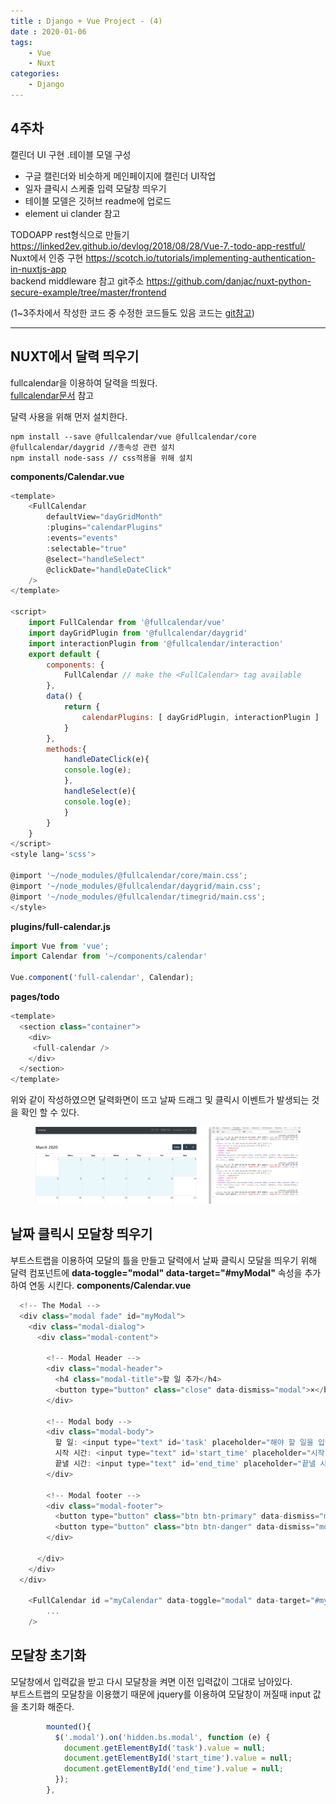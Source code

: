 ```yaml
---
title : Django + Vue Project - (4)
date : 2020-01-06
tags:
    - Vue
    - Nuxt
categories:
    - Django
---
```


## 4주차  
캘린더 UI 구현 .테이블 모델 구성

- 구글 캘린더와 비슷하게 메인페이지에 캘린더 UI작업  
- 일자 클릭시 스케줄 입력 모달창 띄우기  
- 테이블 모델은 깃허브 readme에 업로드  
- element ui clander 참고  

TODOAPP rest형식으로 만들기 <https://linked2ev.github.io/devlog/2018/08/28/Vue-7.-todo-app-restful/>  
Nuxt에서 인증 구현 <https://scotch.io/tutorials/implementing-authentication-in-nuxtjs-app>  
backend middleware 참고 git주소 <https://github.com/danjac/nuxt-python-secure-example/tree/master/frontend>

(1~3주차에서 작성한 코드 중 수정한 코드들도 있음 코드는 [git참고])
***
## NUXT에서 달력 띄우기  
fullcalendar을 이용하여 달력을 띄웠다.  
[fullcalendar문서] 참고


달력 사용을 위해 먼저 설치한다.  
```shell
npm install --save @fullcalendar/vue @fullcalendar/core @fullcalendar/daygrid //종속성 관련 설치
npm install node-sass // css적용을 위해 설치
```

**components/Calendar.vue**  

```javascript
<template>
    <FullCalendar 
        defaultView="dayGridMonth"
        :plugins="calendarPlugins"
        :events="events"
        :selectable="true"
        @select="handleSelect"
        @clickDate="handleDateClick"
    />
</template>

<script>
    import FullCalendar from '@fullcalendar/vue'
    import dayGridPlugin from '@fullcalendar/daygrid'
    import interactionPlugin from '@fullcalendar/interaction'
    export default {
        components: {
            FullCalendar // make the <FullCalendar> tag available
        },
        data() {
            return {
                calendarPlugins: [ dayGridPlugin, interactionPlugin ]
            }
        },
        methods:{
            handleDateClick(e){
            console.log(e);
            },
            handleSelect(e){
            console.log(e);
            }
        }
    }
</script>
<style lang='scss'>

@import '~/node_modules/@fullcalendar/core/main.css';
@import '~/node_modules/@fullcalendar/daygrid/main.css';
@import '~/node_modules/@fullcalendar/timegrid/main.css';
</style>
```

**plugins/full-calendar.js**  

```javascript
import Vue from 'vue';
import Calendar from '~/components/calendar'

Vue.component('full-calendar', Calendar);
```  


**pages/todo**  

```javascript
<template>
  <section class="container">
    <div>
     <full-calendar />
    </div>
  </section>
</template>
```
위와 같이 작성하였으면 달력화면이 뜨고 날짜 드래그 및 클릭시 이벤트가 발생되는 것을 확인 할 수 있다.  
 <center>
 <figure>
 <img src="/assets/images/django/msa(4)/full-calendar.png" alt="views">
 </figure>
 </center>  

## 날짜 클릭시 모달창 띄우기  

부트스트랩을 이용하여 모달의 틀을 만들고 달력에서 날짜 클릭시 모달을 띄우기 위해  
달력 컴포넌트에 **data-toggle="modal" data-target="#myModal"** 속성을 추가하여 연동 시킨다.
**components/Calendar.vue**  
```javascript
  <!-- The Modal -->
  <div class="modal fade" id="myModal">
    <div class="modal-dialog">
      <div class="modal-content">
      
        <!-- Modal Header -->
        <div class="modal-header">
          <h4 class="modal-title">할 일 추가</h4>
          <button type="button" class="close" data-dismiss="modal">×</button>
        </div>
        
        <!-- Modal body -->
        <div class="modal-body">
          할 일: <input type="text" id='task' placeholder="해야 할 일을 입력하세요."/> <br>
          시작 시간: <input type="text" id='start_time' placeholder="시작 시간"/> <br>
          끝낼 시간: <input type="text" id='end_time' placeholder="끝낼 시간"/>
        </div>
        
        <!-- Modal footer -->
        <div class="modal-footer">
          <button type="button" class="btn btn-primary" data-dismiss="modal">추가</button>
          <button type="button" class="btn btn-danger" data-dismiss="modal">닫기</button>
        </div>
        
      </div>
    </div>
  </div>
  
    <FullCalendar id ="myCalendar" data-toggle="modal" data-target="#myModal"
        ...
    />
```
## 모달창 초기화
모달창에서 입력값을 받고 다시 모달창을 켜면 이전 입력값이 그대로 남아있다.  
부트스트랩의 모달창을 이용했기 때문에 jquery를 이용하여 모달창이 꺼질때 input 값을 초기화 해준다.  
```javascript
        mounted(){
          $('.modal').on('hidden.bs.modal', function (e) {
            document.getElementById('task').value = null;
            document.getElementById('start_time').value = null;
            document.getElementById('end_time').value = null;
          });
        },
```
[git참고]: https://github.com/komo3344/Microservices-Architecture
[fullcalendar문서]: https://fullcalendar.io/docs/vue  
